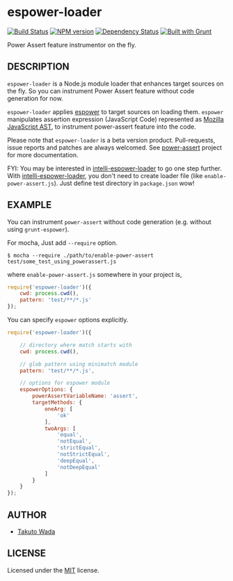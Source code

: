 espower-loader
================================

[![Build Status](https://travis-ci.org/twada/espower-loader.svg?branch=master)](https://travis-ci.org/twada/espower-loader)
[![NPM version](https://badge.fury.io/js/espower-loader.svg)](http://badge.fury.io/js/espower-loader)
[![Dependency Status](https://gemnasium.com/twada/espower-loader.svg)](https://gemnasium.com/twada/espower-loader)
[![Built with Grunt](https://cdn.gruntjs.com/builtwith.png)](http://gruntjs.com/)

Power Assert feature instrumentor on the fly.


DESCRIPTION
---------------------------------------
`espower-loader` is a Node.js module loader that enhances target sources on the fly. So you can instrument Power Assert feature without code generation for now.

`espower-loader` applies [espower](http://github.com/twada/espower) to target sources on loading them. `espower` manipulates assertion expression (JavaScript Code) represented as [Mozilla JavaScript AST](https://developer.mozilla.org/en-US/docs/SpiderMonkey/Parser_API), to instrument power-assert feature into the code.

Please note that `espower-loader` is a beta version product. Pull-requests, issue reports and patches are always welcomed. See [power-assert](http://github.com/twada/power-assert) project for more documentation.


FYI: You may be interested in [intelli-espower-loader](https://github.com/azu/intelli-espower-loader) to go one step further. With [intelli-espower-loader](https://github.com/azu/intelli-espower-loader), you don't need to create loader file (like `enable-power-assert.js`). Just define test directory in `package.json` wow!


EXAMPLE
---------------------------------------

You can instrument `power-assert` without code generation (e.g. without using `grunt-espower`).

For mocha, Just add `--require` option.

    $ mocha --require ./path/to/enable-power-assert test/some_test_using_powerassert.js

where `enable-power-assert.js` somewhere in your project is,

```javascript
require('espower-loader')({
    cwd: process.cwd(),
    pattern: 'test/**/*.js'
});
```

You can specify `espower` options explicitly.

```javascript
require('espower-loader')({

    // directory where match starts with
    cwd: process.cwd(),

    // glob pattern using minimatch module
    pattern: 'test/**/*.js',

    // options for espower module
    espowerOptions: {
        powerAssertVariableName: 'assert',
        targetMethods: {
            oneArg: [
                'ok'
            ],
            twoArgs: [
                'equal',
                'notEqual',
                'strictEqual',
                'notStrictEqual',
                'deepEqual',
                'notDeepEqual'
            ]
        }
    }
});
```


AUTHOR
---------------------------------------
* [Takuto Wada](http://github.com/twada)


LICENSE
---------------------------------------
Licensed under the [MIT](https://raw.github.com/twada/espower-loader/master/MIT-LICENSE.txt) license.
